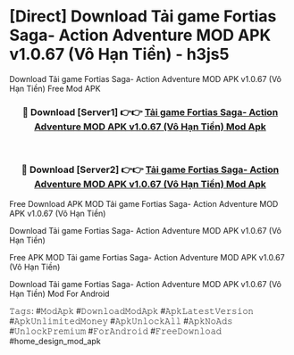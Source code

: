 # [Direct] Download Tải game Fortias Saga- Action Adventure MOD APK v1.0.67 (Vô Hạn Tiền) - h3js5
Download Tải game Fortias Saga- Action Adventure MOD APK v1.0.67 (Vô Hạn Tiền) Free Mod APK

<div align="center">
<h3>🔴 Download [Server1] 👉👉 <a href="https://apk-comot.site?title=Tải_game_Fortias_Saga-_Action_Adventure_MOD_APK_v1.0.67_(Vô_Hạn_Tiền)">Tải game Fortias Saga- Action Adventure MOD APK v1.0.67 (Vô Hạn Tiền) Mod Apk</a></h3><br>

<h3>🔴 Download [Server2] 👉👉 <a href="https://apk-comot.site?title=Tải_game_Fortias_Saga-_Action_Adventure_MOD_APK_v1.0.67_(Vô_Hạn_Tiền)">Tải game Fortias Saga- Action Adventure MOD APK v1.0.67 (Vô Hạn Tiền) Mod Apk</a></h3>
</div>


Free Download APK MOD Tải game Fortias Saga- Action Adventure MOD APK v1.0.67 (Vô Hạn Tiền)

Download Tải game Fortias Saga- Action Adventure MOD APK v1.0.67 (Vô Hạn Tiền) 

Free APK MOD Tải game Fortias Saga- Action Adventure MOD APK v1.0.67 (Vô Hạn Tiền) 

Download Tải game Fortias Saga- Action Adventure MOD APK v1.0.67 (Vô Hạn Tiền) Mod For Android

𝚃𝚊𝚐𝚜: #𝙼𝚘𝚍𝙰𝚙𝚔 #𝙳𝚘𝚠𝚗𝚕𝚘𝚊𝚍𝙼𝚘𝚍𝙰𝚙𝚔 #𝙰𝚙𝚔𝙻𝚊𝚝𝚎𝚜𝚝𝚅𝚎𝚛𝚜𝚒𝚘𝚗 #𝙰𝚙𝚔𝚄𝚗𝚕𝚒𝚖𝚒𝚝𝚎𝚍𝙼𝚘𝚗𝚎𝚢 #𝙰𝚙𝚔𝚄𝚗𝚕𝚘𝚌𝚔𝙰𝚕𝚕 #𝙰𝚙𝚔𝙽𝚘𝙰𝚍𝚜 #𝚄𝚗𝚕𝚘𝚌𝚔𝙿𝚛𝚎𝚖𝚒𝚞𝚖 #𝙵𝚘𝚛𝙰𝚗𝚍𝚛𝚘𝚒𝚍 #𝙵𝚛𝚎𝚎𝙳𝚘𝚠𝚗𝚕𝚘𝚊𝚍 #home_design_mod_apk